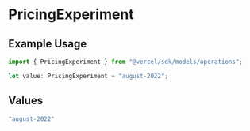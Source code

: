 # PricingExperiment

## Example Usage

```typescript
import { PricingExperiment } from "@vercel/sdk/models/operations";

let value: PricingExperiment = "august-2022";
```

## Values

```typescript
"august-2022"
```
